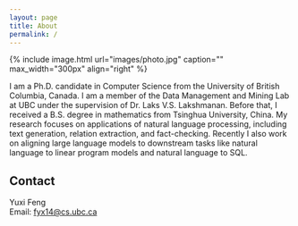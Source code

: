 ```yaml
---
layout: page
title: About
permalink: /
---
```


{% include image.html url="images/photo.jpg" caption="" max_width="300px" align="right" %}

I am a Ph.D. candidate in Computer Science from the University of British Columbia, Canada. I am a member of the Data Management and Mining Lab at UBC under the supervision of Dr. Laks V.S. Lakshmanan. Before that, I received a B.S. degree in mathematics from Tsinghua University, China. My research focuses on applications of natural language processing, including text generation, relation extraction, and fact-checking. Recently I also work on aligning large language models to downstream tasks like natural language to linear program models and natural language to SQL.


## Contact

Yuxi Feng <br />
Email: [fyx14@cs.ubc.ca]


[fyx14@cs.ubc.ca]: mailto:fyx14@cs.ubc.ca
